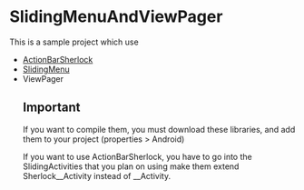 SlidingMenuAndViewPager
=======================

This is a sample project which use
<ul>
<li>
<a href="https://github.com/JakeWharton/ActionBarSherlock">ActionBarSherlock</a></li>
<li><a href="https://github.com/jfeinstein10/SlidingMenu">SlidingMenu</a></li>
<li>ViewPager</li>

<h2>Important</h2>

<p>If you want to compile them, you must download these libraries, and add them to your project (properties > Android)</p>
<p>If you want to use ActionBarSherlock, you have to go into the SlidingActivities that you plan on using make them extend Sherlock__Activity instead of __Activity.